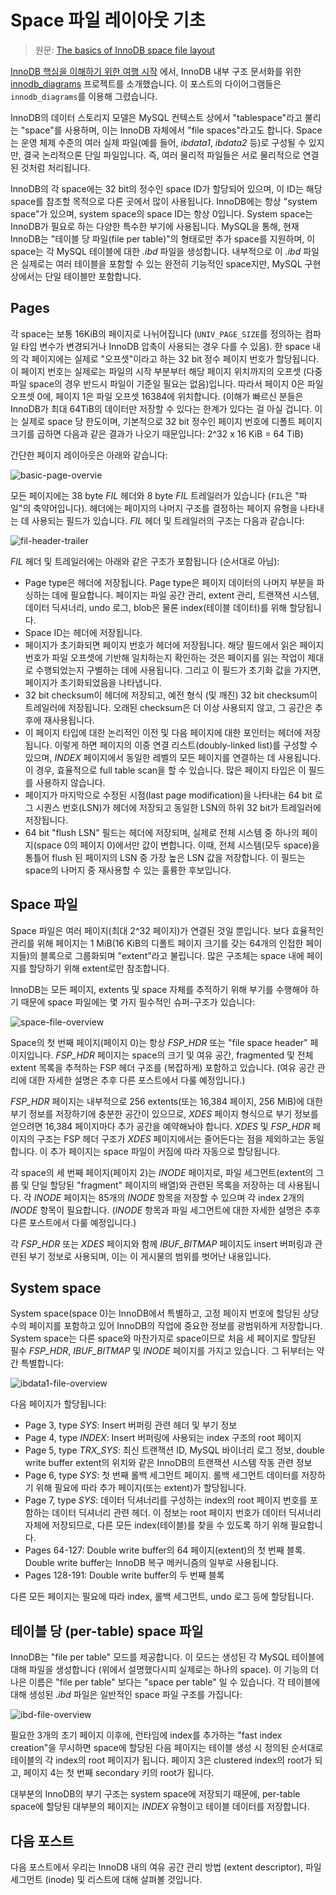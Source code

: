# Space 파일 레이아웃 기초

> 원문: [The basics of InnoDB space file layout](https://blog.jcole.us/2013/01/03/the-basics-of-innodb-space-file-layout/)

[InnoDB 핵심을 이해하기 위한 여행 시작](a-journey-to-the-core/1.on-learning-innodb-a-journey-to-the-core.md) 에서, InnoDB 내부 구조 문서화를 위한 [innodb_diagrams](http://github.com/jeremycole/innodb_diagrams) 프로젝트를 소개했습니다. 이 포스트의 다이어그램들은 `innodb_diagrams`를 이용해 그렸습니다.

InnoDB의 데이터 스토리지 모델은 MySQL 컨텍스트 상에서 "tablespace"라고 불리는 "space"를 사용하며, 이는 InnoDB 자체에서 "file spaces"라고도 합니다. Space는 운영 체제 수준의 여러 실제 파일(예를 들어, *ibdata1*, *ibdata2* 등)로 구성될 수 있지만, 결국 논리적으론 단일 파일입니다. 즉, 여러 물리적 파일들은 서로 물리적으로 연결된 것처럼 처리됩니다.

InnoDB의 각 space에는 32 bit의 정수인 space ID가 할당되어 있으며, 이 ID는 해당 space를 참조할 목적으로 다른 곳에서 많이 사용됩니다. InnoDB에는 항상 "system space"가 있으며, system space의 space ID는 항상 0입니다. System space는 InnoDB가 필요로 하는 다양한 특수한 부기에 사용됩니다. MySQL을 통해, 현재 InnoDB는 "테이블 당 파일(file per table)"의 형태로만 추가 space를 지원하며, 이 space는 각 MySQL 테이블에 대한 *.ibd* 파일을 생성합니다. 내부적으로 이 *.ibd* 파일은 실제로는 여러 테이블을 포함할 수 있는 완전히 기능적인 space지만, MySQL 구현 상에서는 단일 테이블만 포함합니다.

## Pages

각 space는 보통 16KiB의 페이지로 나뉘어집니다 (`UNIV_PAGE_SIZE`를 정의하는 컴파일 타임 변수가 변경되거나 InnoDB 압축이 사용되는 경우 다를 수 있음). 한 space 내의 각 페이지에는 실제로 "오프셋"이라고 하는 32 bit 정수 페이지 번호가 할당됩니다. 이 페이지 번호는 실제로는 파일의 시작 부분부터 해당 페이지 위치까지의 오프셋 (다중 파일 space의 경우 반드시 파일이 기준일 필요는 없음)입니다. 따라서 페이지 0은 파일 오프셋 0에, 페이지 1은 파일 오프셋 16384에 위치합니다. (이해가 빠르신 분들은 InnoDB가 최대 64TiB의 데이터만 저장할 수 있다는 한계가 있다는 걸 아실 겁니다. 이는 실제로 space 당 한도이며, 기본적으로 32 bit 정수인 페이지 번호에 디폴트 페이지 크기를 곱하면 다음과 같은 결과가 나오기 때문입니다: 2^32 x 16 KiB = 64 TiB)

간단한 페이지 레이아웃은 아래와 같습니다:

![basic-page-overvie](https://i0.wp.com/jcole.us/blog/files/innodb/20130103/50dpi/Basic_Page_Overview.png)

모든 페이지에는 38 byte *FIL* 헤더와 8 byte *FIL* 트레일러가 있습니다 (`FIL`은 "파일"의 축약어입니다). 헤더에는 페이지의 나머지 구조를 결정하는 페이지 유형을 나타내는 데 사용되는 필드가 있습니다. *FIL* 헤더 및 트레일러의 구조는 다음과 같습니다:

![fil-header-trailer](https://i2.wp.com/jcole.us/blog/files/innodb/20130103/50dpi/FIL_Header_and_Trailer.png)

*FIL* 헤더 및 트레일러에는 아래와 같은 구조가 포함됩니다 (순서대로 아님):

- Page type은 헤더에 저장됩니다. Page type은 페이지 데이터의 나머지 부분을 파싱하는 데에 필요합니다. 페이지는 파일 공간 관리, extent 관리, 트랜잭션 시스템, 데이터 딕셔너리, undo 로그, blob은 물론 index(테이블 데이터)를 위해 할당됩니다.
- Space ID는 헤더에 저장됩니다.
- 페이지가 초기화되면 페이지 번호가 헤더에 저장됩니다. 해당 필드에서 읽은 페이지 번호가 파일 오프셋에 기반해 일치하는지 확인하는 것은 페이지를 읽는 작업이 제대로 수행되었는지 구별하는 데에 사용됩니다. 그리고 이 필드가 초기화 값을 가지면, 페이지가 초기화되었음을 나타냅니다.
- 32 bit checksum이 헤더에 저장되고, 예전 형식 (및 깨진) 32 bit checksum이 트레일러에 저장됩니다. 오래된 checksum은 더 이상 사용되지 않고, 그 공간은 추후에 재사용됩니다.
- 이 페이지 타입에 대한 논리적인 이전 및 다음 페이지에 대한 포인터는 헤더에 저장됩니다. 이렇게 하면 페이지의 이중 연결 리스트(doubly-linked list)를 구성할 수 있으며, *INDEX* 페이지에서 동일한 레벨의 모든 페이지를 연결하는 데 사용됩니다. 이 경우, 효율적으로 full table scan을 할 수 있습니다. 많은 페이지 타입은 이 필드를 사용하지 않습니다.
- 페이지가 마지막으로 수정된 시점(last page modification)을 나타내는 64 bit 로그 시퀀스 번호(LSN)가 헤더에 저장되고 동일한 LSN의 하위 32 bit가 트레일러에 저장됩니다.
- 64 bit "flush LSN" 필드는 헤더에 저장되며, 실제로 전체 시스템 중 하나의 페이지(space 0의 페이지 0)에서만 값이 변합니다. 이때, 전체 시스템(모두 space)을 통틀어 flush 된 페이지의 LSN 중 가장 높은 LSN 값을 저장합니다. 이 필드는 space의 나머지 중 재사용할 수 있는 훌륭한 후보입니다.

## Space 파일

Space 파일은 여러 페이지(최대 2^32 페이지)가 연결된 것일 뿐입니다. 보다 효율적인 관리를 위해 페이지는 1 MiB(16 KiB의 디폴트 페이지 크기를 갖는 64개의 인접한 페이지들)의 블록으로 그룹화되며 "extent"라고 불립니다. 많은 구조체는 space 내에 페이지를 할당하기 위해 extent로만 참조합니다.

InnoDB는 모든 페이지, extents 및 space 자체를 추적하기 위해 부기를 수행해야 하기 때문에 space 파일에는 몇 가지 필수적인 슈퍼-구조가 있습니다:

![space-file-overview](https://i2.wp.com/jcole.us/blog/files/innodb/20130103/50dpi/Space_File_Overview.png)

Space의 첫 번째 페이지(페이지 0)는 항상 *FSP_HDR* 또는 "file space header" 페이지입니다. *FSP_HDR* 페이지는 space의 크기 및 여유 공간, fragmented 및 전체 extent 목록을 추적하는 FSP 헤더 구조를 (복잡하게) 포함하고 있습니다. (여유 공간 관리에 대한 자세한 설명은 추후 다른 포스트에서 다룰 예정입니다.)

*FSP_HDR* 페이지는 내부적으로 256 extents(또는 16,384 페이지, 256 MiB)에 대한 부기 정보를 저장하기에 충분한 공간이 있으므로, *XDES* 페이지 형식으로 부기 정보를 얻으려면 16,384 페이지마다 추가 공간을 예약해놔야 합니다. *XDES* 및 *FSP_HDR* 페이지의 구조는 FSP 헤더 구조가 *XDES* 페이지에서는 줄어든다는 점을 제외하고는 동일합니다. 이 추가 페이지는 space 파일이 커짐에 따라 자동으로 할당됩니다.

각 space의 세 번째 페이지(페이지 2)는 *INODE* 페이지로, 파일 세그먼트(extent의 그룹 및 단일 할당된 "fragment" 페이지의 배열)와 관련된 목록을 저장하는 데 사용됩니다. 각 *INODE* 페이지는 85개의 *INODE* 항목을 저장할 수 있으며 각 index 2개의 *INODE* 항목이 필요합니다. (*INODE* 항목과 파일 세그먼트에 대한 자세한 설명은 추후 다른 포스트에서 다룰 예정입니다.)

각 *FSP_HDR* 또는 *XDES* 페이지와 함께 *IBUF_BITMAP* 페이지도 insert 버퍼링과 관련된 부기 정보로 사용되며, 이는 이 게시물의 범위를 벗어난 내용입니다.

## System space

System space(space 0)는 InnoDB에서 특별하고, 고정 페이지 번호에 할당된 상당수의 페이지를 포함하고 있어 InnoDB의 작업에 중요한 정보를 광범위하게 저장합니다. System space는 다른 space와 마찬가지로 space이므로 처음 세 페이지로 할당된 필수 *FSP_HDR*, *IBUF_BITMAP* 및 *INODE* 페이지를 가지고 있습니다. 그 뒤부터는 약간 특별합니다:

![ibdata1-file-overview](https://i0.wp.com/jcole.us/blog/files/innodb/20130103/50dpi/ibdata1_File_Overview.png)

다음 페이지가 할당됩니다:

- Page 3, type *SYS*: Insert 버퍼링 관련 헤더 및 부기 정보
- Page 4, type *INDEX*: Insert 버퍼링에 사용되는 index 구조의 root 페이지
- Page 5, type *TRX_SYS*: 최신 트랜잭션 ID, MySQL 바이너리 로그 정보, double write buffer extent의 위치와 같은 InnoDB의 트랜잭션 시스템 작동 관련 정보
- Page 6, type *SYS*: 첫 번째 롤백 세그먼트 페이지. 롤백 세그먼트 데이터를 저장하기 위해 필요에 따라 추가 페이지(또는 extent)가 할당됩니다.
- Page 7, type *SYS*: 데이터 딕셔너리를 구성하는 index의 root 페이지 번호를 포함하는 데이터 딕셔너리 관련 헤더. 이 정보는 root 페이지 번호가 데이터 딕셔너리 자체에 저장되므로, 다른 모든 index(테이블)를 찾을 수 있도록 하기 위해 필요합니다.
- Pages 64-127: Double write buffer의 64 페이지(extent)의 첫 번째 블록. Double write buffer는 InnoDB 복구 메커니즘의 일부로 사용됩니다.
- Pages 128-191: Double write buffer의 두 번째 블록

다른 모든 페이지는 필요에 따라 index, 롤백 세그먼트, undo 로그 등에 할당됩니다.

## 테이블 당 (per-table) space 파일

InnoDB는 "file per table" 모드를 제공합니다. 이 모드는 생성된 각 MySQL 테이블에 대해 파일을 생성합니다 (위에서 설명했다시피 실제로는 하나의 space). 이 기능의 더 나은 이름은 "file per table" 보다는 "space per table" 일 수 있습니다. 각 테이블에 대해 생성된 *.ibd* 파일은 일반적인 space 파일 구조를 가집니다:

![ibd-file-overview](https://i2.wp.com/jcole.us/blog/files/innodb/20130103/50dpi/IBD_File_Overview.png)

필요한 3개의 초기 페이지 이후에, 런타임에 index를 추가하는 "fast index creation"을 무시하면 space에 할당된 다음 페이지는 테이블 생성 시 정의된 순서대로 테이블의 각 index의 root 페이지가 됩니다. 페이지 3은 clustered index의 root가 되고, 페이지 4는 첫 번째 secondary 키의 root가 됩니다.

대부분의 InnoDB의 부기 구조는 system space에 저장되기 때문에, per-table space에 할당된 대부분의 페이지는 *INDEX* 유형이고 테이블 데이터를 저장합니다.

## 다음 포스트

다음 포스트에서 우리는 InnoDB 내의 여유 공간 관리 방법 (extent descriptor), 파일 세그먼트 (inode) 및 리스트에 대해 살펴볼 것입니다.